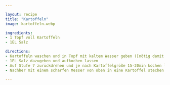 ```yaml
---

layout: recipe
title: "Kartoffeln"
image: kartoffeln.webp

ingredients:
- 1 Topf voll Kartoffeln
- 1EL Salz

directions:
- Kartoffeln waschen und in Topf mit kaltem Wasser geben ([nötig damit in Mitte gleichmäßig fertig](https://meinanzeiger.de/hermsdorf/warum-setzt-man-kartoffeln-mit-kaltem-wasser-an-herr-buechner))
- 1EL Salz dazugeben und aufkochen lassen
- Auf Stufe 7 zurückdrehen und je nach Kartoffelgröße 15-20min kochen lassen
- Nachher mit einem scharfen Messer von oben in eine Kartoffel stechen. Wenn sie vom Messer rutscht sind sie fertig

---
```

